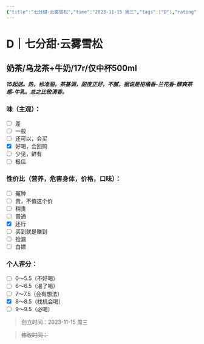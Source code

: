 ```yaml
---
{"title":"七分甜·云雾雪松","time":"2023-11-15 周三","tags":["D"],"rating":"xx","dg-publish":true,"permalink":"/300 评价/D/奶茶/七分甜·云雾雪松/","dgPassFrontmatter":true,"created":"2024-01-25T18:45:03.000+08:00","updated":"2024-01-25T18:45:03.000+08:00"}
---
```



# D｜七分甜·云雾雪松
## 奶茶/乌龙茶+牛奶/17r/仅中杯500ml
***15起送。热，标准甜。茶基调，甜度正好，不腻，据说是柑橘香-兰花香-醇爽茶感-牛乳。总之比较清香。***
### 味（主观）：
- [ ] 差
- [ ] 一般
- [ ] 还可以，会买
- [x] 好喝，会回购
- [ ] 少见，鲜有
- [ ] 极佳
### 性价比（营养，危害身体，价格，口味）：
- [ ] 冤种
- [ ] 贵，不值这个价
- [ ] 稍贵
- [ ] 普通
- [x] 还行
- [ ] 买到就是赚到
- [ ] 捡漏
- [ ] 白嫖
### 个人评分：
- [ ] 0～5.5（不好喝）
- [ ] 6～6.5（渴了喝）
- [ ] 7～7.5（会有想法）
- [x] 8～8.5（找机会喝）
- [ ] 9～9.5（必喝）

>创立时间：2023-11-15 周三

>~~修改时间：~~